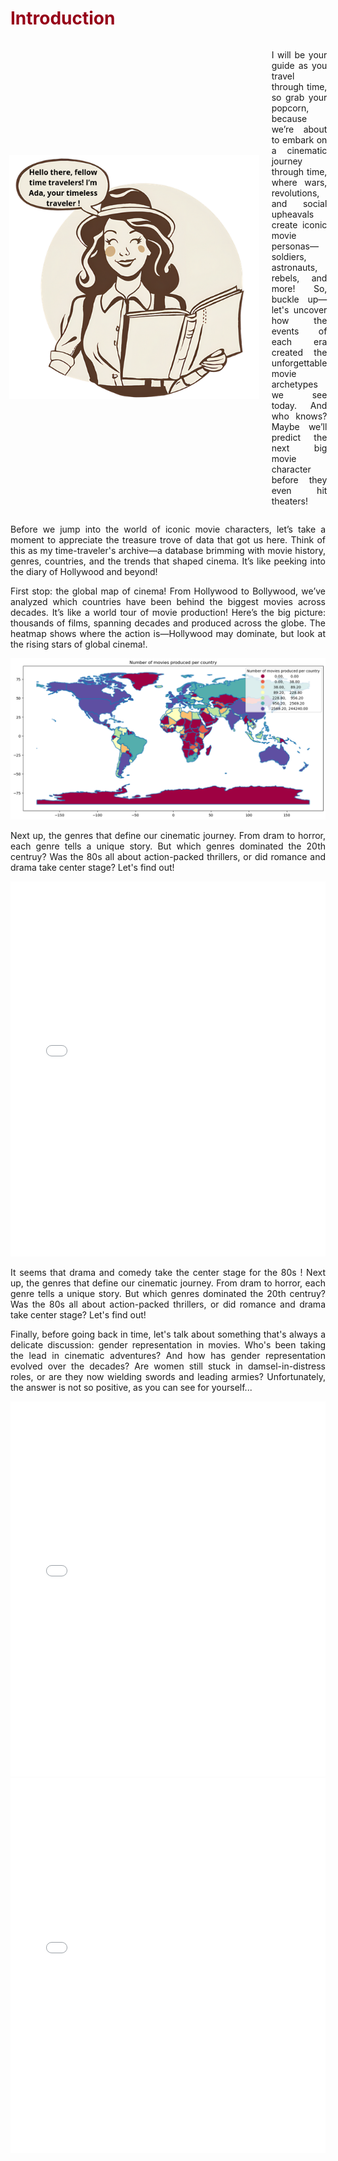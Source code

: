 <h1 style="color: #960018;">Introduction</h1>

<div style="display: flex; align-items: center; justify-content: center;">
    <div style="flex: 0 0 auto; margin-right: 20px;">
        <img src="/markdown_files/ada_dessin.png" alt="Ada" style="max-width: 400px;">
    </div>
    <div style="flex: 1;">
        <p style="text-align: justify;">
        I will be your guide as you travel through time, so grab your popcorn, because we’re about to embark on a cinematic journey through time, where wars, revolutions, and social upheavals create iconic movie personas—soldiers, astronauts, rebels, and more! So, buckle up—let's uncover how the events of each era created the unforgettable movie archetypes we see today. And who knows? Maybe we’ll predict the next big movie character before they even hit theaters!
        </p>
    </div>
</div>


<p style="text-align: justify;">
Before we jump into the world of iconic movie characters, let’s take a moment to appreciate the treasure trove of data that got us here. Think of this as my time-traveler's archive—a database brimming with movie history, genres, countries, and the trends that shaped cinema. It’s like peeking into the diary of Hollywood and beyond!
</p>

<p style="text-align: justify;">
First stop: the global map of cinema! From Hollywood to Bollywood, we’ve analyzed which countries have been behind the biggest movies across decades. It’s like a world tour of movie production! Here’s the big picture: thousands of films, spanning decades and produced across the globe. The heatmap shows where the action is—Hollywood may dominate, but look at the rising stars of global cinema!.
</p>

<div style="text-align: center;">
    <img src="/markdown_files/world_map.png" alt="World map">
</div>

<p style="text-align: justify;">
Next up, the genres that define our cinematic journey. From dram to horror, each genre tells a unique story. But which genres dominated the 20th centruy? Was the 80s all about action-packed thrillers, or did romance and drama take center stage? Let's find out!
</p>

<div style="text-align: center;">
    <iframe src="/markdown_files/genres_evolution_decades.html" width="100%" height="600px" frameborder="0"></iframe>
</div>

<p style="text-align: justify;">
It seems that drama and comedy take the center stage for the 80s ! Next up, the genres that define our cinematic journey. From dram to horror, each genre tells a unique story. But which genres dominated the 20th centruy? Was the 80s all about action-packed thrillers, or did romance and drama take center stage? Let's find out!
</p>

<p style="text-align: justify;">
Finally, before going back in time, let's talk about something that's always a delicate discussion: gender representation in movies. Who's been taking the lead in cinematic adventures? And how has gender representation evolved over the decades? Are women still stuck in damsel-in-distress roles, or are they now wielding swords and leading armies? Unfortunately, the answer is not so positive, as you can see for yourself...
</p>

<div style="text-align: center;">
    <iframe src="/markdown_files/gendres_evolution_decades.html" width="100%" height="600px" frameborder="0"></iframe>
</div>


<div style="text-align: center;">
    <iframe src="/markdown_files/evolution_gender_per_genre_decades.html" width="100%" height="600px" frameborder="0"></iframe>
</div>


